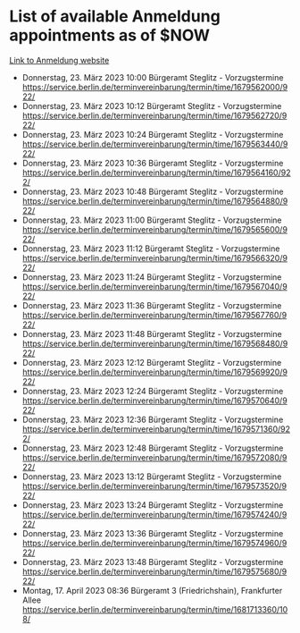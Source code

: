 # List of available Anmeldung appointments as of $NOW
[Link to Anmeldung website](https://service.berlin.de/terminvereinbarung/termin/tag.php?termin=1&anliegen[]=120686&dienstleisterlist=122210,122217,327316,122219,327312,122227,327314,122231,327346,122243,327348,122254,122252,329742,122260,329745,122262,329748,122271,327278,122273,327274,122277,327276,330436,122280,327294,122282,327290,122284,327292,122291,327270,122285,327266,122286,327264,122296,327268,150230,329760,122297,327286,122294,327284,122312,329763,122314,329775,122304,327330,122311,327334,122309,327332,317869,122281,327352,122279,329772,122283,122276,327324,122274,327326,122267,329766,122246,327318,122251,327320,122257,327322,122208,327298,122226,327300&herkunft=http%3A%2F%2Fservice.berlin.de%2Fdienstleistung%2F120686%2F)
- Donnerstag, 23. März 2023 10:00 Bürgeramt Steglitz - Vorzugstermine https://service.berlin.de/terminvereinbarung/termin/time/1679562000/922/
- Donnerstag, 23. März 2023 10:12 Bürgeramt Steglitz - Vorzugstermine https://service.berlin.de/terminvereinbarung/termin/time/1679562720/922/
- Donnerstag, 23. März 2023 10:24 Bürgeramt Steglitz - Vorzugstermine https://service.berlin.de/terminvereinbarung/termin/time/1679563440/922/
- Donnerstag, 23. März 2023 10:36 Bürgeramt Steglitz - Vorzugstermine https://service.berlin.de/terminvereinbarung/termin/time/1679564160/922/
- Donnerstag, 23. März 2023 10:48 Bürgeramt Steglitz - Vorzugstermine https://service.berlin.de/terminvereinbarung/termin/time/1679564880/922/
- Donnerstag, 23. März 2023 11:00 Bürgeramt Steglitz - Vorzugstermine https://service.berlin.de/terminvereinbarung/termin/time/1679565600/922/
- Donnerstag, 23. März 2023 11:12 Bürgeramt Steglitz - Vorzugstermine https://service.berlin.de/terminvereinbarung/termin/time/1679566320/922/
- Donnerstag, 23. März 2023 11:24 Bürgeramt Steglitz - Vorzugstermine https://service.berlin.de/terminvereinbarung/termin/time/1679567040/922/
- Donnerstag, 23. März 2023 11:36 Bürgeramt Steglitz - Vorzugstermine https://service.berlin.de/terminvereinbarung/termin/time/1679567760/922/
- Donnerstag, 23. März 2023 11:48 Bürgeramt Steglitz - Vorzugstermine https://service.berlin.de/terminvereinbarung/termin/time/1679568480/922/
- Donnerstag, 23. März 2023 12:12 Bürgeramt Steglitz - Vorzugstermine https://service.berlin.de/terminvereinbarung/termin/time/1679569920/922/
- Donnerstag, 23. März 2023 12:24 Bürgeramt Steglitz - Vorzugstermine https://service.berlin.de/terminvereinbarung/termin/time/1679570640/922/
- Donnerstag, 23. März 2023 12:36 Bürgeramt Steglitz - Vorzugstermine https://service.berlin.de/terminvereinbarung/termin/time/1679571360/922/
- Donnerstag, 23. März 2023 12:48 Bürgeramt Steglitz - Vorzugstermine https://service.berlin.de/terminvereinbarung/termin/time/1679572080/922/
- Donnerstag, 23. März 2023 13:12 Bürgeramt Steglitz - Vorzugstermine https://service.berlin.de/terminvereinbarung/termin/time/1679573520/922/
- Donnerstag, 23. März 2023 13:24 Bürgeramt Steglitz - Vorzugstermine https://service.berlin.de/terminvereinbarung/termin/time/1679574240/922/
- Donnerstag, 23. März 2023 13:36 Bürgeramt Steglitz - Vorzugstermine https://service.berlin.de/terminvereinbarung/termin/time/1679574960/922/
- Donnerstag, 23. März 2023 13:48 Bürgeramt Steglitz - Vorzugstermine https://service.berlin.de/terminvereinbarung/termin/time/1679575680/922/
- Montag, 17. April 2023 08:36 Bürgeramt 3 (Friedrichshain), Frankfurter Allee https://service.berlin.de/terminvereinbarung/termin/time/1681713360/108/
